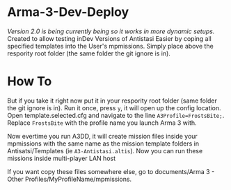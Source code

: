 # Arma-3-Dev-Deploy
*Version 2.0 is being currently being so it works in more dynamic setups.*
Created to allow testing inDev Versions of Antistasi Easier by coping all specified templates into the User's mpmissions.
Simply place above the respority root folder (the same folder the git ignore is in). 

# How To
But if you take it right now put it in your respority root folder (same folder the git ignore is in). Run it once, press `y`, it will open up the config location. Open template.selected.cfg and navigate to the line `A3Profile=FrostsBite;`. Replace `FrostsBite` with the profile name you launch Arma 3 with.

Now evertime you run A3DD, it will create mission files inside your mpmissions with the same name as the mission template folders in Antisatsi/Templates (ie `A3-Antistasi.altis`). Now you can run these missions inside multi-player LAN host 

If you want copy these files somewhere else, go to documents/Arma 3 - Other Profiles/MyProfileName/mpmissions.
